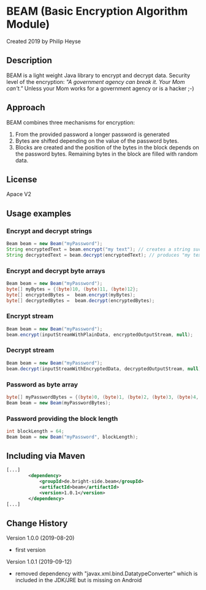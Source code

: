 # BEAM (Basic Encryption Algorithm Module)
Created 2019 by Philip Heyse

## Description
BEAM is a light weight Java library to encrypt and decrypt data.
Security level of the encryption: _"A government agency can break it. Your Mom can't."_ Unless your Mom works for a government agency or is a hacker ;-)

## Approach
BEAM combines three mechanisms for encryption:
1. From the provided password a longer password is generated
2. Bytes are shifted depending on the value of the password bytes.
3. Blocks are created and the position of the bytes in the block depends on the password bytes. Remaining bytes in the block are filled with random data.


## License
Apace V2



## Usage examples

### Encrypt and decrypt strings
```java
Beam beam = new Beam("myPassword");
String encryptedText = beam.encrypt("my text"); // creates a string such as 8087ED5FBB314E9F84B968AED20089...
String decryptedText = beam.decrypt(encryptedText); // produces "my text" again 
```

### Encrypt and decrypt byte arrays
```java
Beam beam = new Beam("myPassword");
byte[] myBytes = {(byte)10, (byte)11, (byte)12};
byte[] encryptedBytes =  beam.encrypt(myBytes);
byte[] decryptedBytes =  beam.decrypt(encryptedBytes);
```

### Encrypt stream
```java
Beam beam = new Beam("myPassword");
beam.encrypt(inputStreamWithPlainData, encryptedOutputStream, null);
```

### Decrypt stream
```java
Beam beam = new Beam("myPassword");
beam.decrypt(inputStreamWithEncryptedData, decryptedOutputStream, null);
```

### Password as byte array
```java
byte[] myPasswordBytes = {(byte)0, (byte)1, (byte)2, (byte)3, (byte)4, (byte)5, (byte)6, (byte)7};
Beam beam = new Beam(myPasswordBytes);
```

### Password providing the block length
```java
int blockLength = 64;
Beam beam = new Beam("myPassword", blockLength);
```

## Including via Maven
```xml
[...]
		<dependency>
			<groupId>de.bright-side.beam</groupId>
			<artifactId>beam</artifactId>
			<version>1.0.1</version>
		</dependency>
[...]
```

## Change History
Version 1.0.0 (2019-08-20)
- first version 

Version 1.0.1 (2019-09-12)
- removed dependency with "javax.xml.bind.DatatypeConverter" which is included in the JDK/JRE but is missing on Android

